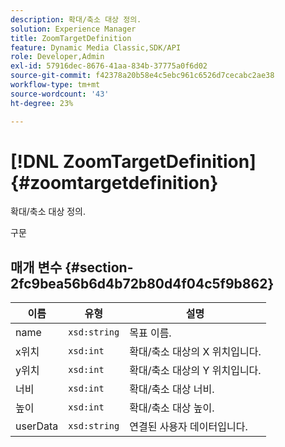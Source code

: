 ```yaml
---
description: 확대/축소 대상 정의.
solution: Experience Manager
title: ZoomTargetDefinition
feature: Dynamic Media Classic,SDK/API
role: Developer,Admin
exl-id: 57916dec-8676-41aa-834b-37775a0f6d02
source-git-commit: f42378a20b58e4c5ebc961c6526d7cecabc2ae38
workflow-type: tm+mt
source-wordcount: '43'
ht-degree: 23%

---
```


# [!DNL ZoomTargetDefinition]{#zoomtargetdefinition}

확대/축소 대상 정의.

구문

## 매개 변수 {#section-2fc9bea56b6d4b72b80d4f04c5f9b862}

| 이름 | 유형 | 설명 |
|---|---|---|
| name | `xsd:string` | 목표 이름. |
| x위치 | `xsd:int` | 확대/축소 대상의 X 위치입니다. |
| y위치 | `xsd:int` | 확대/축소 대상의 Y 위치입니다. |
| 너비 | `xsd:int` | 확대/축소 대상 너비. |
| 높이 | `xsd:int` | 확대/축소 대상 높이. |
| userData | `xsd:string` | 연결된 사용자 데이터입니다. |
